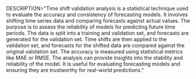DESCRIPTION="Time shift validation analysis is a statistical technique used to evaluate the accuracy and consistency of forecasting models. 
    It involves shifting time series data and comparing forecasts against actual values. 
    The purpose is to assess the reliability of models for predicting future time periods. 
    The data is split into a training and validation set, and forecasts are generated for the validation set. 
    Time shifts are then applied to the validation set, 
    and forecasts for the shifted data are compared against the original validation set. 
    The accuracy is measured using statistical metrics like MAE or RMSE. 
    The analysis can provide insights into the stability and reliability of the model. 
    It is useful for evaluating forecasting models and ensuring they are trustworthy for real-world predictions."
